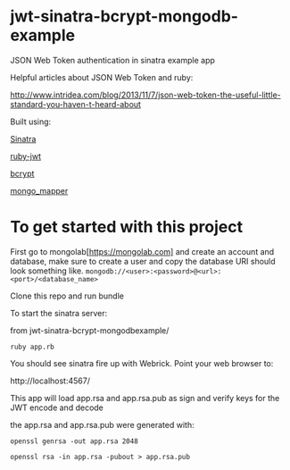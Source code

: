 jwt-sinatra-bcrypt-mongodb-example
===================

JSON Web Token authentication in sinatra example app

Helpful articles about JSON Web Token and ruby:

http://www.intridea.com/blog/2013/11/7/json-web-token-the-useful-little-standard-you-haven-t-heard-about

Built using:

[Sinatra](http://www.sinatrarb.com)

[ruby-jwt](https://github.com/progrium/ruby-jwt)

[bcrypt](https://github.com/codahale/bcrypt-ruby)

[mongo_mapper](http://mongomapper.com/)

To get started with this project
=================================

First go to mongolab[https://mongolab.com] and create an account and database, make sure to create a user and copy the database URI should look something like. 
`mongodb://<user>:<password>@<url>:<port>/<database_name>`

Clone this repo and run bundle

To start the sinatra server:

from jwt-sinatra-bcrypt-mongodbexample/

`ruby app.rb`

You should see sinatra fire up with Webrick.  Point your web browser to:

http://localhost:4567/

This app will load app.rsa and app.rsa.pub as sign and verify keys for the JWT encode and decode

the app.rsa and app.rsa.pub were generated with:

`openssl genrsa -out app.rsa 2048`

`openssl rsa -in app.rsa -pubout > app.rsa.pub`
